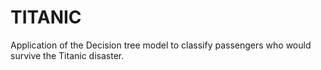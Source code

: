 # TITANIC
Application of the Decision tree model to classify passengers who would survive the Titanic disaster.
